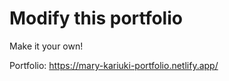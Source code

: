 # Modify this portfolio

Make it your own! 
 
Portfolio: https://mary-kariuki-portfolio.netlify.app/
